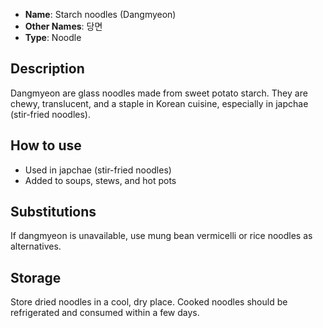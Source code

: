 - **Name**: Starch noodles (Dangmyeon)
- **Other Names**: 당면
- **Type**: Noodle

## Description

Dangmyeon are glass noodles made from sweet potato starch. They are chewy, translucent, and a staple in Korean cuisine, especially in japchae (stir-fried noodles).

## How to use

- Used in japchae (stir-fried noodles)
- Added to soups, stews, and hot pots

## Substitutions

If dangmyeon is unavailable, use mung bean vermicelli or rice noodles as alternatives.

## Storage

Store dried noodles in a cool, dry place. Cooked noodles should be refrigerated and consumed within a few days. 